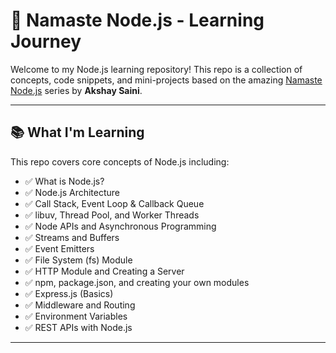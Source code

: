 # 🌟 Namaste Node.js - Learning Journey

Welcome to my Node.js learning repository! This repo is a collection of concepts, code snippets, and mini-projects based on the amazing [Namaste Node.js](https://www.youtube.com/playlist?list=PLlasXeu85E9eLVlVxqHS4U6bGEOcz3dzm) series by **Akshay Saini**.

---

## 📚 What I'm Learning

This repo covers core concepts of Node.js including:

- ✅ What is Node.js?
- ✅ Node.js Architecture
- ✅ Call Stack, Event Loop & Callback Queue
- ✅ libuv, Thread Pool, and Worker Threads
- ✅ Node APIs and Asynchronous Programming
- ✅ Streams and Buffers
- ✅ Event Emitters
- ✅ File System (fs) Module
- ✅ HTTP Module and Creating a Server
- ✅ npm, package.json, and creating your own modules
- ✅ Express.js (Basics)
- ✅ Middleware and Routing
- ✅ Environment Variables
- ✅ REST APIs with Node.js

---

